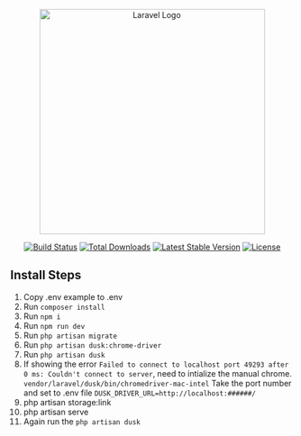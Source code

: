 <p align="center"><a href="https://laravel.com" target="_blank"><img src="https://raw.githubusercontent.com/laravel/art/master/logo-lockup/5%20SVG/2%20CMYK/1%20Full%20Color/laravel-logolockup-cmyk-red.svg" width="400" alt="Laravel Logo"></a></p>

<p align="center">
<a href="https://github.com/laravel/framework/actions"><img src="https://github.com/laravel/framework/workflows/tests/badge.svg" alt="Build Status"></a>
<a href="https://packagist.org/packages/laravel/framework"><img src="https://img.shields.io/packagist/dt/laravel/framework" alt="Total Downloads"></a>
<a href="https://packagist.org/packages/laravel/framework"><img src="https://img.shields.io/packagist/v/laravel/framework" alt="Latest Stable Version"></a>
<a href="https://packagist.org/packages/laravel/framework"><img src="https://img.shields.io/packagist/l/laravel/framework" alt="License"></a>
</p>

## Install Steps
1. Copy .env example to .env
2. Run `composer install`
3. Run `npm i`
4. Run `npm run dev`
5. Run `php artisan migrate`
6. Run `php artisan dusk:chrome-driver`
7. Run `php artisan dusk`
8. If showing the error `Failed to connect to localhost port 49293 after 0 ms: Couldn't connect to server`, need to intialize the manual chrome.
`vendor/laravel/dusk/bin/chromedriver-mac-intel`
Take the port number and set to .env file `DUSK_DRIVER_URL=http://localhost:######/`
9. php artisan storage:link
10. php artisan serve
11. Again run the `php artisan dusk`
